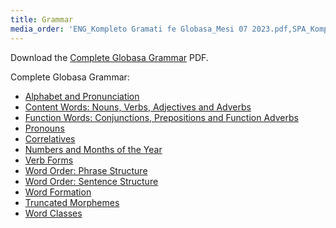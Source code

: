 ```yaml
---
title: Grammar
media_order: 'ENG_Kompleto Gramati fe Globasa_Mesi 07 2023.pdf,SPA_Kompleto Gramati fe Globasa_Mesi 07 2023.pdf'
---
```


Download the [Complete Globasa Grammar](ENG_Kompleto%20Gramati%20fe%20Globasa_Mesi%2007%202023.pdf) PDF.

Complete Globasa Grammar:

* [Alphabet and Pronunciation](./03.gramati.01.abece-ji-lafuzu.default.eng.md)
* [Content Words: Nouns, Verbs, Adjectives and Adverbs](./03.gramati.02.inharelexi.default.eng.md)
* [Function Words: Conjunctions, Prepositions and Function Adverbs](./03.gramati.03.gramatilexi.default.eng.md)
* [Pronouns](./03.gramati.04.pronamelexi.default.eng.md)
* [Correlatives](./03.gramati.05.tabellexi.default.eng.md)
* [Numbers and Months of the Year](./03.gramati.06.numer-ji-mesi.default.eng.md)
* [Verb Forms](./03.gramati.07.falelexili-morfo.default.eng.md)
* [Word Order: Phrase Structure](./03.gramati.08.jumlemonli-estrutur.default.eng.md)
* [Word Order: Sentence Structure](./03.gramati.09.jumleli-estrutur.default.eng.md)
* [Word Formation](./03.gramati.10.lexikostrui.default.eng.md)
* [Truncated Morphemes](./03.gramati.11.ofkatado-morfomon.default.eng.md)
* [Word Classes](./03.gramati.12.lexiklase.default.eng.md)

<!-- <a href="{{ page.url }}:pdf" title="Send to PDF"><i class="fa fa-file-pdf-o"></i></a> -->
